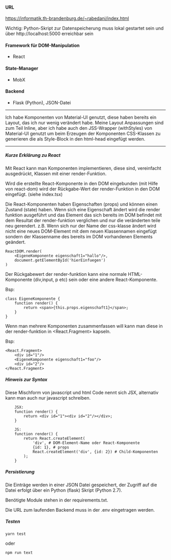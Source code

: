 #### URL

https://informatik.th-brandenburg.de/~rabedani/index.html

Wichtig: Python-Skript zur Datenspeicherung muss lokal gestartet sein und über http://localhost:5000 erreichbar sein

#### Framework für DOM-Manipulation
* React

#### State-Manager
* MobX

#### Backend
* Flask (Python), JSON-Datei

---

Ich habe Komponenten von Material-UI genutzt, diese haben bereits ein Layout, das ich nur wenig verändert habe.
Meine Layout Anpassungen sind zum Teil Inline, aber ich habe auch den JSS-Wrapper (withStyles) von Material-UI genutzt um beim Erzeugen der Komponenten CSS-Klassen zu generieren die als Style-Block in den html-head eingefügt werden.

---

##### Kurze Erklärung zu React

Mit React kann man Komponenten implementieren, diese sind, vereinfacht ausgedrückt, Klassen mit einer render-Funktion.

Wird die erstellte React-Komponente in den DOM eingebunden (mit Hilfe von react-dom) wird der Rückgabe-Wert der render-Funktion in den DOM eingefügt. (siehe index.tsx)

Die React-Komponenten haben Eigenschaften (props) und können einen Zustand (state) haben. Wenn sich eine Eigenschaft ändert wird die render funktion ausgeführt und das Element das sich bereits im DOM befindet mit dem Resultat der render-funktion verglichen und nur die veränderten teile neu gerendert. z.B. Wenn sich nur der Name der css-klasse ändert wird nicht eine neues DOM-Element mit dem neuen Klassennamen eingefügt sondern der Klassenname des bereits im DOM vorhandenen Elements geändert.

```
ReactDOM.render(
    <EigeneKomponente eigenschaft1="hallo"/>,
    document.getElementById('hierEinfuegen')
)
```

Der Rückgabewert der render-funktion kann eine normale HTML-Komponente (div,input, p etc) sein oder eine andere React-Komponente.

Bsp:

```
class EigeneKomponente {
    function render() {
        return <span>{this.props.eigenschaft1}</span>;
    }
}
```

Wenn man mehrere Komponenten zusammenfassen will kann man diese in der render-funktion in <React.Fragment> kapseln.

Bsp:

```
<React.Fragment>
    <div id="1"/>
    <EigeneKomponente eigenschaft1="foo"/>
    <div id="2"/>
</React.Fragment>
```

##### Hinweis zur Syntax

Diese Mischform von javascript und html Code nennt sich JSX, alternativ kann man auch nur javascript schreiben.

```
    JSX:
    function render() {
        return <div id="1"><div id="2"/></div>;
    }

    JS:
    function render() {
        return React.createElement(
            'div', # DOM-Element-Name oder React-Komponente
            {id: 1}, # props
            React.createElement('div', {id: 2}) # Child-Komponenten
        );
    }

```

##### Persistierung

Die Einträge werden in einer JSON Datei gespeichert, der Zugriff auf die Datei erfolgt über ein Python (flask) Skript (Python 2.7). 

Benötigte Module stehen in der requirements.txt.

Die URL zum laufenden Backend muss in der .env eingetragen werden.


##### Testen

```yarn test```

oder

```npm run text```